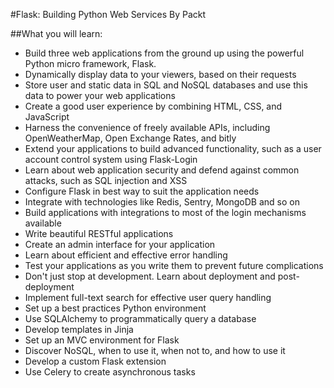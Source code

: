 #Flask: Building Python Web Services
By Packt

##What you will learn:
* Build three web applications from the ground up using the powerful Python micro
framework, Flask.
* Dynamically display data to your viewers, based on their requests
* Store user and static data in SQL and NoSQL databases and use this data to power
your web applications
* Create a good user experience by combining HTML, CSS, and JavaScript
* Harness the convenience of freely available APIs, including OpenWeatherMap, Open 
Exchange Rates, and bitly
* Extend your applications to build advanced functionality, such as a user account 
control system using Flask-Login
* Learn about web application security and defend against common attacks, such as
SQL injection and XSS	
* Configure Flask in best way to suit the application needs
* Integrate with technologies like Redis, Sentry, MongoDB and so on
* Build applications with integrations to most of the login mechanisms available
* Write beautiful RESTful applications
* Create an admin interface for your application
* Learn about efficient and effective error handling
* Test your applications as you write them to prevent future complications
* Don't just stop at development. Learn about deployment and post-deployment
* Implement full-text search for effective user query handling
* Set up a best practices Python environment
* Use SQLAlchemy to programmatically query a database
* Develop templates in Jinja
* Set up an MVC environment for Flask
* Discover NoSQL, when to use it, when not to, and how to use it
* Develop a custom Flask extension
* Use Celery to create asynchronous tasks
